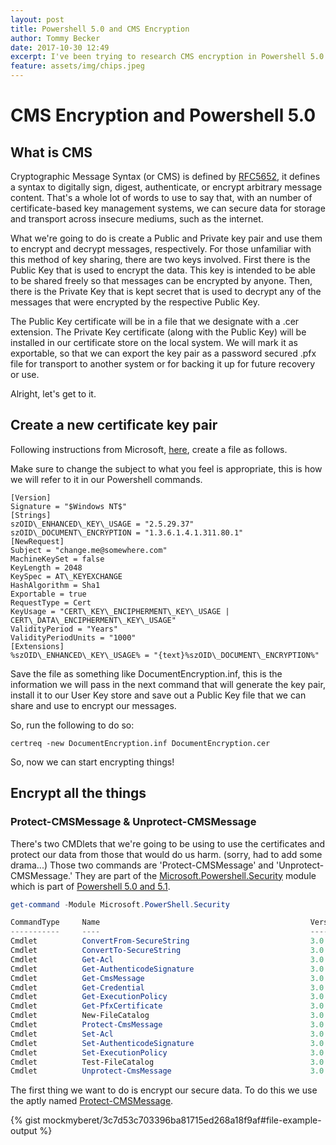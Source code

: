 ```yaml
---
layout: post
title: Powershell 5.0 and CMS Encryption
author: Tommy Becker
date: 2017-10-30 12:49
excerpt: I've been trying to research CMS encryption in Powershell 5.0 and have found very little out there.
feature: assets/img/chips.jpeg
---
```

# CMS Encryption and Powershell 5.0

## What is CMS

Cryptographic Message Syntax (or CMS) is defined by [RFC5652](https://tools.ietf.org/html/rfc5652), it defines a syntax to digitally sign, digest, authenticate, or encrypt arbitrary message content. That's a whole lot of words to use to say that, with an number of certificate-based key management systems, we can secure data for storage and transport across insecure mediums, such as the internet.

What we're going to do is create a Public and Private key pair and use them to encrypt and decrypt messages, respectively. For those unfamiliar with this method of key sharing, there are two keys involved. First there is the Public Key that is used to encrypt the data. This key is intended to be able to be shared freely so that messages can be encrypted by anyone. Then, there is the Private Key that is kept secret that is used to decrypt any of the messages that were encrypted by the respective Public Key.

The Public Key certificate will be in a file that we designate with a .cer extension. The Private Key certificate (along with the Public Key) will be installed in our certificate store on the local system. We will mark it as exportable, so that we can export the key pair as a password secured .pfx file for transport to another system or for backing it up for future recovery or use.

Alright, let's get to it.

## Create a new certificate key pair

Following instructions from Microsoft, [here](https://docs.microsoft.com/en-us/powershell/wmf/5.0/audit_cms), create a file as follows.

Make sure to change the subject to what you feel is appropriate, this is how we will refer to it in our Powershell commands.

```text
[Version]
Signature = "$Windows NT$"
[Strings]
szOID\_ENHANCED\_KEY\_USAGE = "2.5.29.37"
szOID\_DOCUMENT\_ENCRYPTION = "1.3.6.1.4.1.311.80.1"
[NewRequest]
Subject = "change.me@somewhere.com"
MachineKeySet = false
KeyLength = 2048
KeySpec = AT\_KEYEXCHANGE
HashAlgorithm = Sha1
Exportable = true
RequestType = Cert
KeyUsage = "CERT\_KEY\_ENCIPHERMENT\_KEY\_USAGE | CERT\_DATA\_ENCIPHERMENT\_KEY\_USAGE"
ValidityPeriod = "Years"
ValidityPeriodUnits = "1000"
[Extensions]
%szOID\_ENHANCED\_KEY\_USAGE% = "{text}%szOID\_DOCUMENT\_ENCRYPTION%"
```

Save the file as something like DocumentEncryption.inf, this is the information we will pass in the next command that will generate the key pair, install it to our User Key store and save out a Public Key file that we can share and use to encrypt our messages.

So, run the following to do so:

```shell
certreq -new DocumentEncryption.inf DocumentEncryption.cer
```

So, now we can start encrypting things!

## Encrypt all the things

### Protect-CMSMessage & Unprotect-CMSMessage

There's two CMDlets that we're going to be using to use the certificates and protect our data from those that would do us harm. (sorry, had to add some drama...) Those two commands are 'Protect-CMSMessage' and 'Unprotect-CMSMessage.' They are part of the [Microsoft.Powershell.Security](https://technet.microsoft.com/en-us/library/hh847877.aspx) module which is part of [Powershell 5.0 and 5.1](https://technet.microsoft.com/en-us/library/hh847877.aspx)\.

```powershell
get-command -Module Microsoft.PowerShell.Security

CommandType     Name                                               Version    Source
-----------     ----                                               -------    ------
Cmdlet          ConvertFrom-SecureString                           3.0.0.0    Microsoft.PowerShell.Security
Cmdlet          ConvertTo-SecureString                             3.0.0.0    Microsoft.PowerShell.Security
Cmdlet          Get-Acl                                            3.0.0.0    Microsoft.PowerShell.Security
Cmdlet          Get-AuthenticodeSignature                          3.0.0.0    Microsoft.PowerShell.Security
Cmdlet          Get-CmsMessage                                     3.0.0.0    Microsoft.PowerShell.Security
Cmdlet          Get-Credential                                     3.0.0.0    Microsoft.PowerShell.Security
Cmdlet          Get-ExecutionPolicy                                3.0.0.0    Microsoft.PowerShell.Security
Cmdlet          Get-PfxCertificate                                 3.0.0.0    Microsoft.PowerShell.Security
Cmdlet          New-FileCatalog                                    3.0.0.0    Microsoft.PowerShell.Security
Cmdlet          Protect-CmsMessage                                 3.0.0.0    Microsoft.PowerShell.Security
Cmdlet          Set-Acl                                            3.0.0.0    Microsoft.PowerShell.Security
Cmdlet          Set-AuthenticodeSignature                          3.0.0.0    Microsoft.PowerShell.Security
Cmdlet          Set-ExecutionPolicy                                3.0.0.0    Microsoft.PowerShell.Security
Cmdlet          Test-FileCatalog                                   3.0.0.0    Microsoft.PowerShell.Security
Cmdlet          Unprotect-CmsMessage                               3.0.0.0    Microsoft.PowerShell.Security
```

The first thing we want to do is encrypt our secure data. To do this we use the aptly named [Protect-CMSMessage](https://docs.microsoft.com/en-us/powershell/module/microsoft.powershell.security/Protect-CmsMessage?view=powershell-5.1)\.

{% gist mockmyberet/3c7d53c703396ba81715ed268a18f9af#file-example-output %}